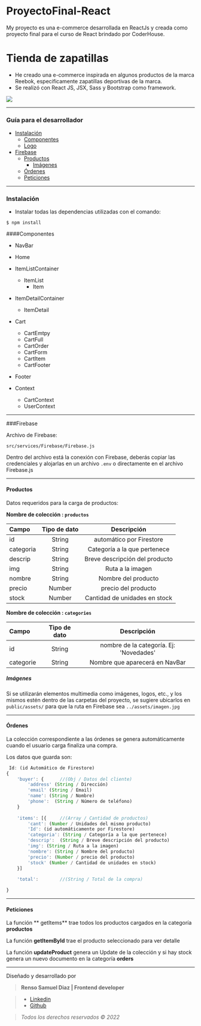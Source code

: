 # ProyectoFinal-React
My proyecto es una e-commerce desarrollada en ReactJs y creada como proyecto final para el curso de React brindado por CoderHouse.
# Tienda de zapatillas

- He creado una e-commerce inspirada en algunos productos de la marca Reebok, especificamente zapatillas deportivas de la marca.
- Se realizó con React JS, JSX, Sass y Bootstrap como framework.

<img src="./public/assets/" />


------------

### Guía para el desarrollador

- [Instalación](#Instalación)
	- [Componentes](#Componentes)
	- [Logo](#Logo)
- [Firebase](#Firebase)
	- [Productos](#Productos)
		- [Imágenes](#Imágenes)
	- [Órdenes](#Órdenes)
	- [Peticiones](#Peticiones)



------------
### Instalación


-	 Instalar todas las dependencias utilizadas con el comando:

`$ npm install`


####Componentes

- NavBar
- Home
- ItemListContainer
	- ItemList
		- Item
- ItemDetailContainer
	-	ItemDetail
- Cart
	- CartEmtpy
	- CartFull
	- CartOrder
	- CartForm
	- CartItem
	- CartFooter
- Footer

- Context
	- CartContext
	- UserContext

------------
###Firebase

Archivo de Firebase:

`src/services/Firebase/Firebase.js`

Dentro del archivo está la conexión con Firebase, deberás copiar las credenciales y alojarlas en un archivo  `.env` o directamente en el archivo Firebase.js


------------


#### Productos

Datos requeridos para la carga de productos:

**Nombre de colección : `productos`**

| Campo  | Tipo de dato  | Descripción |
| :------------ |:---------------:| :-----:|
| id     | String | automático por Firestore |
| categoria      | String        |   Categoría a la que pertenece |
| descrip | String        |   Breve descripción del producto |
| img | String        |   Ruta a la imagen |
| nombre | String     |    Nombre del producto |
| precio | Number        |    precio del producto |
| stock | Number        |    Cantidad de unidades en stock |


**Nombre de colección : `categories`**

| Campo  | Tipo de dato  | Descripción |
| :------------ |:---------------:| :-----:|
| id     | String | nombre de la categoría. Ej: 'Novedades' |
| categorie      | String        |   Nombre que aparecerá en NavBar |

##### Imágenes
Si se utilizarán elementos multimedia como imágenes, logos, etc., y los mismos estén dentro de las carpetas del proyecto, se sugiere ubicarlos en  `public/assets/` para que la ruta en Firebase sea `../assets/imagen.jpg`


------------


#### Órdenes

La colección correspondiente a las órdenes se genera automáticamente cuando el usuario carga finaliza una compra.

Los datos que guarda son:



```javascript
 Id: (id Automático de Firestore)
{
	'buyer': {		//(Obj / Datos del cliente)
		'address' (String / Dirección)
		'email' (String / Email)
		'name': (String / Nombre)
		'phone':  (String / Número de teléfono)
	}
		
	'items': [{		//(Array / Cantidad de productos)
		'cant': (Number / Unidades del mismo producto)
		'Id': (id automáticamente por Firestore)
		'categoria': (String / Categoría a la que pertenece)
		'descrip':  (String / Breve descripción del producto)
		'img': (String / Ruta a la imagen)
		'nombre': (String / Nombre del producto)
		'precio': (Number / precio del producto)
		'stock' (Number / Cantidad de unidades en stock)
	}]
	
	'total':  		//(String / Total de la compra)

}
```


------------


#### Peticiones

La función ** getItems**  trae todos los productos cargados en la categoría **productos**

La función **getItemById** trae el producto seleccionado para ver detalle

La función **updateProduct** genera un Update de la colección y si hay stock genera un nuevo documento en la categoría  **orders**


------------

Diseñado y desarrollado por

>**Renso Samuel Diaz | Frontend  developer**

> - [Linkedin](https://www.linkedin.com/in/samuelgiorno/)
> - [Github](https://github.com/samuelgiorno)

>*Todos los derechos reservados © 2022*
